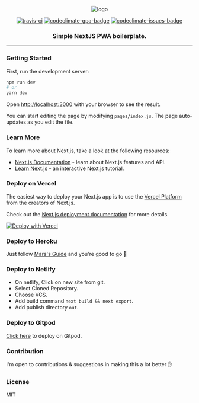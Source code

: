 <p align="center">
<img src="logo.png" alt="logo"/>
<p align="center"><a href="https://travis-ci.org/ooade/NextSimpleStarter"><img src="https://travis-ci.org/ooade/NextSimpleStarter.svg?branch=main" alt="travis-ci"/></a> <a href="https://codeclimate.com/github/ooade/NextSimpleStarter/badges"><img src="https://codeclimate.com/github/ooade/NextSimpleStarter/badges/gpa.svg" alt="codeclimate-gpa-badge"/></a> <a href="https://codeclimate.com/github/ooade/NextSimpleStarter"><img src="https://codeclimate.com/github/ooade/NextSimpleStarter/badges/issue_count.svg" alt="codeclimate-issues-badge"/></a><br/>
<h3 align="center">Simple NextJS PWA boilerplate.</h3></p>
</p>

---

### Getting Started

First, run the development server:

```bash
npm run dev
# or
yarn dev
```

Open [http://localhost:3000](http://localhost:3000) with your browser to see the result.

You can start editing the page by modifying `pages/index.js`. The page auto-updates as you edit the file.

### Learn More

To learn more about Next.js, take a look at the following resources:

- [Next.js Documentation](https://nextjs.org/docs) - learn about Next.js features and API.
- [Learn Next.js](https://nextjs.org/learn) - an interactive Next.js tutorial.

### Deploy on Vercel

The easiest way to deploy your Next.js app is to use the [Vercel Platform](https://vercel.com/new/git/external?repository-url=https%3A%2F%2Fgithub.com%2Fooade%2FNextSimpleStarter) from the creators of Next.js.

Check out the [Next.js deployment documentation](https://nextjs.org/docs/deployment) for more details.

[![Deploy with Vercel](https://vercel.com/button)](https://vercel.com/new/git/external?repository-url=https%3A%2F%2Fgithub.com%2Fooade%2FNextSimpleStarter)

### Deploy to Heroku

Just follow <a href="https://github.com/mars/heroku-nextjs">Mars's Guide</a> and you're good to go :clap:

### Deploy to Netlify

- On netlify, Click on new site from git.
- Select Cloned Repository.
- Choose VCS.
- Add build command `next build && next export`.
- Add publish directory `out`.

### Deploy to Gitpod

<a href="https://gitpod.io/#https://github.com/ooade/NextSimpleStarter">Click here</a> to deploy on Gitpod.

### Contribution

I'm open to contributions & suggestions in making this a lot better :hand:

### License

MIT
